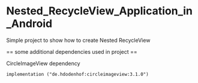 # Nested_RecycleView_Application_in_Android

Simple project to show how to create Nested RecycleView

== some additional dependencies used in project ==

CircleImageView dependency

    implementation ("de.hdodenhof:circleimageview:3.1.0")
